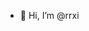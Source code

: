 - 👋 Hi, I’m @rrxi

<!---
rrxi/rrxi is a ✨ special ✨ repository because its `README.md` (this file) appears on your GitHub profile.
You can click the Preview link to take a look at your changes.
--->
